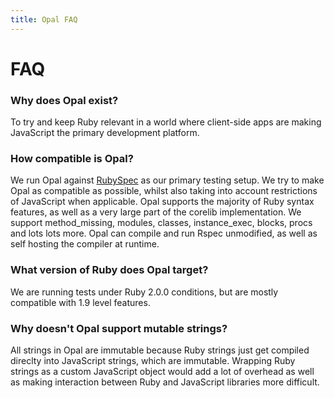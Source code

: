 ```yaml
---
title: Opal FAQ
---
```


# FAQ

### Why does Opal exist?

To try and keep Ruby relevant in a world where client-side apps are making JavaScript the primary development platform.

### How compatible is Opal?

We run Opal against [RubySpec](https://github.com/rubyspec/rubyspec) as our primary testing setup. We try to make Opal as compatible as possible, whilst also taking into account restrictions of JavaScript when applicable. Opal supports the majority of Ruby syntax features, as well as a very large part of the corelib implementation. We support method\_missing, modules, classes, instance\_exec, blocks, procs and lots lots more. Opal can compile and run Rspec unmodified, as well as self hosting the compiler at runtime.

### What version of Ruby does Opal target?

We are running tests under Ruby 2.0.0 conditions, but are mostly compatible with 1.9 level features.

### Why doesn't Opal support mutable strings?

All strings in Opal are immutable because Ruby strings just get compiled direclty into JavaScript strings, which are immutable. Wrapping Ruby strings as a custom JavaScript object would add a lot of overhead as well as making interaction between Ruby and JavaScript libraries more difficult.
